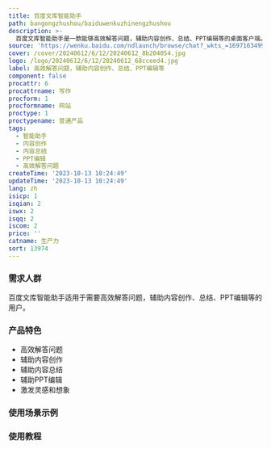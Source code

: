```yaml
---
title: 百度文库智能助手
path: bangongzhushou/baiduwenkuzhinengzhushou
description: >-
  百度文库智能助手是一款能够高效解答问题，辅助内容创作、总结、PPT编辑等的桌面客户端。它能够帮助用户进行内容创作、内容总结、PPT编辑等，并且帮助用户激发灵感和想象。用户可以通过提问、选择常用案例等方式使用智能助手。
source: 'https://wenku.baidu.com/ndlaunch/browse/chat?_wkts_=1697163499161'
cover: /cover/20240612/6/12/20240612_8b204054.jpg
logo: /logo/20240612/6/12/20240612_68cceed4.jpg
label: 高效解答问题，辅助内容创作、总结、PPT编辑等
component: false
procattr: 6
procattrname: 写作
procform: 1
procformname: 网站
proctype: 1
proctypename: 普通产品
tags:
  - 智能助手
  - 内容创作
  - 内容总结
  - PPT编辑
  - 高效解答问题
createTime: '2023-10-13 10:24:49'
updateTime: '2023-10-13 10:24:49'
lang: zh
isicp: 1
isqian: 2
iswx: 2
isqq: 2
iscom: 2
price: ''
catname: 生产力
sort: 13974
---
```




### 需求人群
百度文库智能助手适用于需要高效解答问题，辅助内容创作、总结、PPT编辑等的用户。

### 产品特色
- 高效解答问题
- 辅助内容创作
- 辅助内容总结
- 辅助PPT编辑
- 激发灵感和想象

### 使用场景示例


### 使用教程


  
